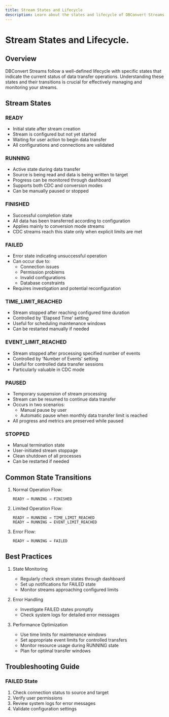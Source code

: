 ```yaml
---
title: Stream States and Lifecycle
description: Learn about the states and lifecycle of DBConvert Streams.
---
```


# Stream States and Lifecycle.

## Overview

DBConvert Streams follow a well-defined lifecycle with specific states that indicate the current status of data transfer operations. Understanding these states and their transitions is crucial for effectively managing and monitoring your streams.

## Stream States

### READY
- Initial state after stream creation
- Stream is configured but not yet started
- Waiting for user action to begin data transfer
- All configurations and connections are validated

### RUNNING
- Active state during data transfer
- Source is being read and data is being written to target
- Progress can be monitored through dashboard
- Supports both CDC and conversion modes
- Can be manually paused or stopped

### FINISHED
- Successful completion state
- All data has been transferred according to configuration
- Applies mainly to conversion mode streams
- CDC streams reach this state only when explicit limits are met

### FAILED
- Error state indicating unsuccessful operation
- Can occur due to:
  - Connection issues
  - Permission problems
  - Invalid configurations
  - Database constraints
- Requires investigation and potential reconfiguration

### TIME_LIMIT_REACHED
- Stream stopped after reaching configured time duration
- Controlled by 'Elapsed Time' setting
- Useful for scheduling maintenance windows
- Can be restarted manually if needed

### EVENT_LIMIT_REACHED
- Stream stopped after processing specified number of events
- Controlled by 'Number of Events' setting
- Useful for controlled data transfer sessions
- Particularly valuable in CDC mode

### PAUSED
- Temporary suspension of stream processing
- Stream can be resumed to continue data transfer
- Occurs in two scenarios:
  - Manual pause by user
  - Automatic pause when monthly data transfer limit is reached
- All progress and metrics are preserved while paused

### STOPPED
- Manual termination state
- User-initiated stream stoppage
- Clean shutdown of all processes
- Can be restarted if needed

## Common State Transitions

1. Normal Operation Flow:
   ```
   READY → RUNNING → FINISHED
   ```

2. Limited Operation Flow:
   ```
   READY → RUNNING → TIME_LIMIT_REACHED
   READY → RUNNING → EVENT_LIMIT_REACHED
   ```

3. Error Flow:
   ```
   READY → RUNNING → FAILED

   ```

## Best Practices

1. State Monitoring
   - Regularly check stream states through dashboard
   - Set up notifications for FAILED state
   - Monitor streams approaching configured limits

2. Error Handling
   - Investigate FAILED states promptly
   - Check system logs for detailed error messages


3. Performance Optimization
   - Use time limits for maintenance windows
   - Set appropriate event limits for controlled transfers
   - Monitor resource usage during RUNNING state
   - Plan for optimal transfer windows

## Troubleshooting Guide

### FAILED State
1. Check connection status to source and target
2. Verify user permissions
3. Review system logs for error messages
4. Validate configuration settings